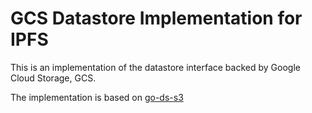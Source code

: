 # GCS Datastore Implementation for IPFS

This is an implementation of the datastore interface backed by Google Cloud Storage, GCS.

The implementation is based on [go-ds-s3](https://github.com/ipfs/go-ds-s3)
